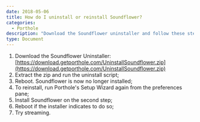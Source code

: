 ```yaml
---
date: 2018-05-06
title: How do I uninstall or reinstall Soundflower?
categories:
  - Porthole 
description: "Download the Soundflower uninstaller and follow these steps."
type: Document
---
```

1. Download the Soundflower Uninstaller: [https://download.getporthole.com/UninstallSoundflower.zip](https://download.getporthole.com/UninstallSoundflower.zip)
1. Extract the zip and run the uninstall script;
1. Reboot. Soundflower is now no longer installed;
1. To reinstall, run Porthole's Setup Wizard again from the preferences pane;
1. Install Soundflower on the second step;
1. Reboot if the installer indicates to do so;
1. Try streaming.
